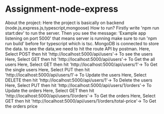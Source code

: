 # Assignment-node-express
About the project: Here the project is basically on backend (node.js,express.js,typescript,mongoose)
How to run?
Firstly write 'npm run start:dev' to run the server. Then you see the message: 'Example app listening on port 5000' that means server is running make sure to run 'npm run build' before for typescript which is tsc. MongoDB is connected to store the data.
to see the data,we need to hit the route API by postman.
Here, Select POST then hit 'http://localhost:5000/api/users'-> To see the users
Here, Select GET then hit 'http://localhost:5000/api/users'-> To Get the all users
Here, Select GET then hit 'http://localhost:5000/api/users/1'-> To Get the single users
Here, Select PUT then hit 'http://localhost:5000/api/users/1'-> To Update the  users
Here, Select DELETE then hit 'http://localhost:5000/api/users/1'-> To Delete the  users
Here, Select PUT then hit 'http://localhost:5000/api/users/1/orders'-> To Update the  orders
Here, Select GET then hit 'http://localhost:5000/api/users/1/orders'-> To Get the  orders
Here, Select GET then hit 'http://localhost:5000/api/users/1/orders/total-price'-> To Get the  orders price

